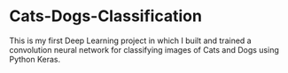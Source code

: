 # Cats-Dogs-Classification
This is my first Deep Learning project in which I built and trained a convolution neural network for classifying images of Cats and Dogs using Python Keras.
